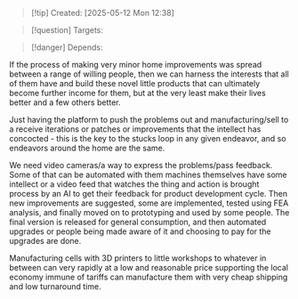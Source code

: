 
>[!tip] Created: [2025-05-12 Mon 12:38]

>[!question] Targets: 

>[!danger] Depends: 

If the process of making very minor home improvements was spread between a range of willing people, then we can harness the interests that all of them have and build these novel little products that can ultimately become further income for them, but at the very least make their lives better and a few others better.

Just having the platform to push the problems out and manufacturing/sell to a receive iterations or patches or improvements that the intellect has concocted - this is the key to the stucks loop in any given endeavor, and so endeavors around the home are the same.

We need video cameras/a way to express the problems/pass feedback. Some of that can be automated with them machines themselves have some intellect or a video feed that watches the thing and action is brought process by an AI to get their feedback for product development cycle. Then new improvements are suggested, some are implemented, tested using FEA analysis, and finally moved on to prototyping and used by some people. The final version is released for general consumption, and then automated upgrades or people being made aware of it and choosing to pay for the upgrades are done.

Manufacturing cells with 3D printers to little workshops to whatever in between can very rapidly at a low and reasonable price supporting the local economy immune of tariffs can manufacture them with very cheap shipping and low turnaround time. 